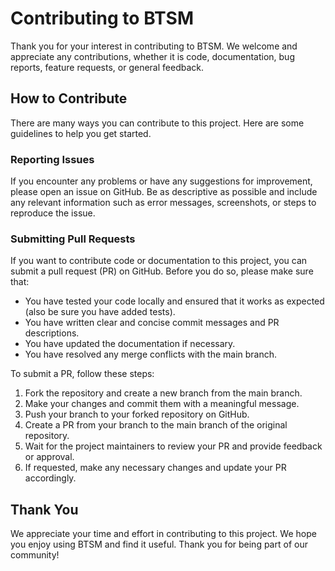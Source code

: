 # Contributing to BTSM

Thank you for your interest in contributing to BTSM. We welcome and appreciate any contributions, whether it is
code, documentation, bug reports, feature requests, or general feedback.

## How to Contribute

There are many ways you can contribute to this project. Here are some guidelines to help you get started.

### Reporting Issues

If you encounter any problems or have any suggestions for improvement, please open an issue on GitHub. Be as descriptive as possible and include any relevant information such as error messages,
screenshots, or steps to reproduce the issue.

### Submitting Pull Requests

If you want to contribute code or documentation to this project, you can submit a pull request (PR) on GitHub. Before
you do so, please make sure that:

- You have tested your code locally and ensured that it works as expected (also be sure you have added tests).
- You have written clear and concise commit messages and PR descriptions.
- You have updated the documentation if necessary.
- You have resolved any merge conflicts with the main branch.

To submit a PR, follow these steps:

1. Fork the repository and create a new branch from the main branch.
2. Make your changes and commit them with a meaningful message.
3. Push your branch to your forked repository on GitHub.
4. Create a PR from your branch to the main branch of the original repository.
5. Wait for the project maintainers to review your PR and provide feedback or approval.
6. If requested, make any necessary changes and update your PR accordingly.


## Thank You

We appreciate your time and effort in contributing to this project. We hope you enjoy using BTSM and find it
useful. Thank you for being part of our community!
